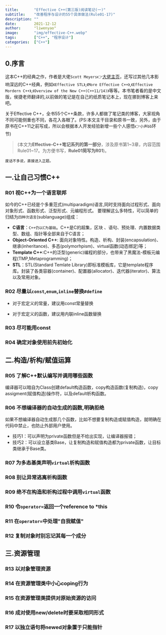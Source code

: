 ```yaml
---
title:       "Effective C++(第三版)阅读笔记(一)"
subtitle:    "改善程序与设计的55个具体做法(Rule01-17)"
description: ""
date:        2021-12-12
author:      "liwenyao"
image:       "img/effective-C++.webp"
tags:        ["C++", "程序设计"]
categories:  ["C++"]
---
```


## 0.序言
这本C++的经典之作，作者是大佬`Scott Meyers`👉[大佬主页](https://www.aristeia.com/books.html)，还写过其他几本影响深远的C++经典，例如`《Effective STL》`,`《More Effective C++》`,`《Effective Mordern C++》`,`《Overview of the New C++(C++11/14)》`等等。本书笔者看的是中文版，侯捷老师翻译的,以前做的笔记是在自己的纸质笔记本上，现在挪到博客上来吧。

关于Effective C++，全书55个C++条款，许多人都做了笔记类的博客，大家视角不同可能侧重也不同，各花入各眼了。(PS:本文主干目录和原书一致，另外，由于原书在C++11之前写成，所以会根据本人开发经验新增一些个人感悟👉`小声bb`环节)

> (本文为**Effective-C++笔记系列的第一部分**，涉及原书第1~3章，内容范围Rule01~17。为方便书写，**Rule01简写为R01**)。

`废话不多说，直接进入正题。`

## 一.让自己习惯C++
###  R01 视C++为一个语言联邦
如今的C++已经是个多重范式(multiparadigm)语言,同时支持面向过程形式、面向对象形式、函数形式、泛型形式、元编程形式。
要理解这么多特性，可以简单的归结为`四种次语言`(sublanguage)组成：
- **C语言**：`C++仍以C为基础`。C++是C的超集，区块 、语句、预处理、内置数据类型、数组、指针等全部来自于C语言；
- **Object-Oriented C++**: 面向对象特性。构造、析构、封装(encapsulation)、继承(inheritance)、多态(polymorhpism)、virtual函数(动态绑定)等；
- **Template C++**:C++的泛型(generic)编程的部分，也带来了黑魔法-模板元编程(TMP,Metaprogramming)；
- **STL**：STL(Standard Temlate Library)即标准模板库，它是template程序库。封装了各类容器(container)、配置器(allocator)、迭代器(iterator)、算法以及常用对象。
###  R02 尽量以`const`,`enum`,`inline`替换`#define`
- 对于宏定义的常量，建议用const常量替换

- 对于宏定义的函数，建议用内联inline函数替换
###  R03 尽可能用const
###  R04 确定对象使用前先初始化
## 二.构造/析构/赋值运算
###  R05 了解C++默认编写并调用哪些函数
编译器可以暗自为Class创建default构造函数，copy构造函数(复制构造)，copy assigment(赋值构造)操作符，以及default析构函数。
###  R06 不想编译器的自动生成的函数,明确拒绝
如果不想编译器自动生成那几个函数，比如不想要复制构造或赋值构造，就明确在代码中禁止，也防止外部用户使用。
- 技巧1：可以声明为private函数但是不给出实现，让编译器报错；
- 技巧2：可以设立基类Base，让复制构造和赋值构造都为private函数，让目标类继承于Base类。
###  R07 为多态基类声明`virtual`析构函数

###  R08 别让异常逃离析构函数
###  R09 绝不在构造和析构过程中调用`virtual`函数
###  R10 令`operator=`返回一个reference to *this
###  R11 在`operator=`中处理"自我赋值"
###  R12 复制对象时别忘记其每一个成分
## 三.资源管理
###  R13 以对象管理资源
###  R14 在资源管理类中小心coping行为
###  R15 在资源管理类提供对原始资源的访问
###  R16 成对使用new/delete时要采取相同形式
###  R17 以独立语句将newed对象置于只能指针
